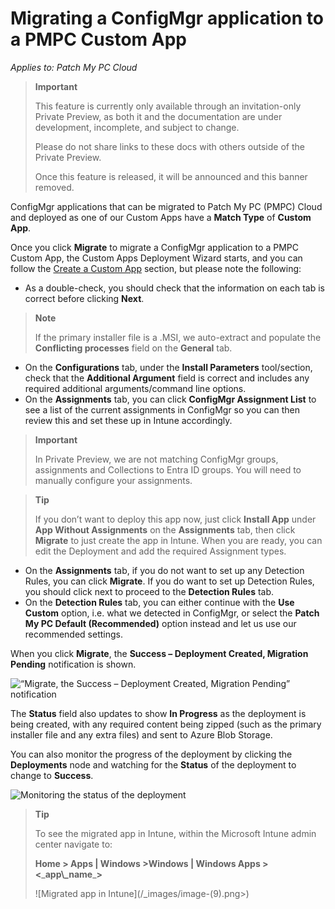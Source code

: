 # Migrating a ConfigMgr application to a PMPC Custom App

_Applies to: Patch My PC Cloud_

> **Important**
>
> This feature is currently only available through an invitation-only Private Preview, as both it and the documentation are under development, incomplete, and subject to change.
>
> Please do not share links to these docs with others outside of the Private Preview.
>
> Once this feature is released, it will be announced and this banner removed.

ConfigMgr applications that can be migrated to Patch My PC (PMPC) Cloud and deployed as one of our Custom Apps have a **Match Type** of **Custom App**.

Once you click **Migrate** to migrate a ConfigMgr application to a PMPC Custom App, the Custom Apps Deployment Wizard starts, and you can follow the [Create a Custom App](../../custom-apps/create-a-custom-app/) section, but please note the following:

* As a double-check, you should check that the information on each tab is correct before clicking **Next**.

> **Note**
>
> If the primary installer file is a .MSI, we auto-extract and populate the **Conflicting processes** field on the **General** tab.

* On the **Configurations** tab, under the **Install Parameters** tool/section, check that the **Additional Argument** field is correct and includes any required additional arguments/command line options.
* On the **Assignments** tab, you can click **ConfigMgr Assignment List** to see a list of the current assignments in ConfigMgr so you can then review this and set these up in Intune accordingly.

> **Important**
>
> In Private Preview, we are not matching ConfigMgr groups, assignments and Collections to Entra ID groups. You will need to manually configure your assignments.

> **Tip**
>
> If you don’t want to deploy this app now, just click **Install App** under **App Without Assignments** on the **Assignments** tab, then click **Migrate** to just create the app in Intune. When you are ready, you can edit the Deployment and add the required Assignment types.

* On the **Assignments** tab, if you do not want to set up any Detection Rules, you can click **Migrate**. If you do want to set up Detection Rules, you should click next to proceed to the **Detection Rules** tab.
* On the **Detection Rules** tab, you can either continue with the **Use Custom** option, i.e. what we detected in ConfigMgr, or select the **Patch My PC Default (Recommended)** option instead and let us use our recommended settings.

When you click **Migrate**, the **Success – Deployment Created, Migration Pending** notification is shown.

![“Migrate, the Success – Deployment Created, Migration Pending” notification](../../../.gitbook/assets/image-\(7\).png)

The **Status** field also updates to show **In Progress** as the deployment is being created, with any required content being zipped (such as the primary installer file and any extra files) and sent to Azure Blob Storage.

You can also monitor the progress of the deployment by clicking the **Deployments** node and watching for the **Status** of the deployment to change to **Success**.

![Monitoring the status of the deployment](../../../.gitbook/assets/image-\(8\).png)

> **Tip**
>
> To see the migrated app in Intune, within the Microsoft Intune admin center navigate to:
>
> **Home > Apps | Windows >Windows | Windows Apps ><**\_**app\\\_name**\_**>**
>
> !\[Migrated app in Intune]\(/\_images/image-(9).png>)
